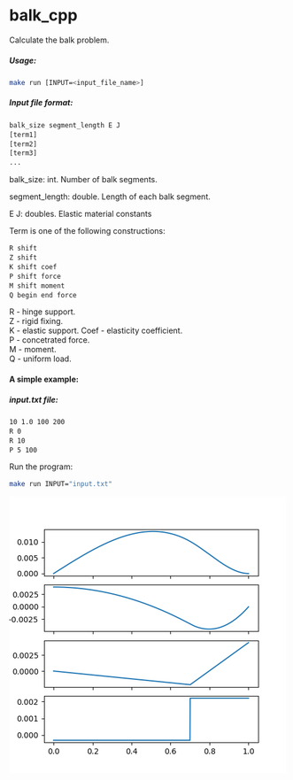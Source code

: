 # balk_cpp

Calculate the balk problem.
##### Usage:
```sh
make run [INPUT=<input_file_name>]
```
##### Input file format:
```txt
balk_size segment_length E J
[term1]
[term2]
[term3]
...
```
balk_size: int. Number of balk segments.

segment_length: double. Length of each balk segment.

E J: doubles. Еlastic material constants

Term is one of the following constructions:

```txt
R shift
Z shift
K shift coef
P shift force
M shift moment
Q begin end force
```
R - hinge support.   
Z - rigid fixing.   
K - elastic support. Coef - elasticity coefficient.   
P - concetrated force.   
M - moment.   
Q - uniform load.   

#### A simple example:
##### input.txt file:
```txt
10 1.0 100 200
R 0
R 10
P 5 100
```
Run the program:
```sh
make run INPUT="input.txt"
```

![Alt text](https://github.com/maksimkulis/balk_cpp/blob/master/doc/image.png)
